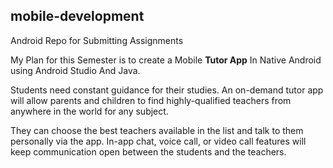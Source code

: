## mobile-development

Android Repo for Submitting Assignments

My Plan for this Semester is to create a Mobile **Tutor App** In Native Android using Android Studio And Java. 

Students need constant guidance for their studies. An on-demand tutor app will allow parents and children to find highly-qualified teachers from anywhere in the world for any subject.

They can choose the best teachers available in the list and talk to them personally via the app. In-app chat, voice call, or video call features will keep 
communication open between the students and the teachers.
